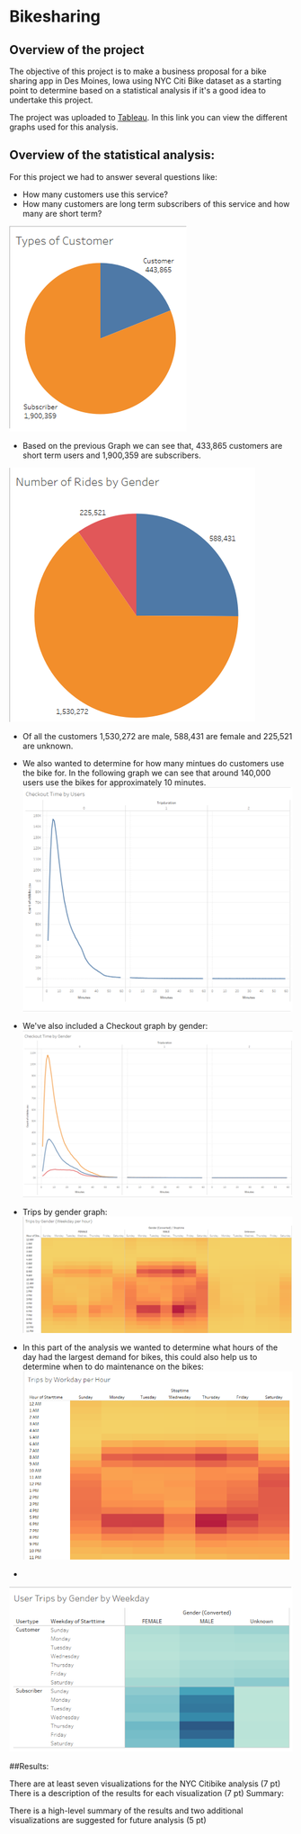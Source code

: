 # Bikesharing
## Overview of the project
The objective of this project is to make a business proposal for a bike sharing app in Des Moines, Iowa using NYC Citi Bike dataset as a starting point to determine based on a statistical analysis if it's a good idea to undertake this project. 

The project was uploaded to [Tableau](https://public.tableau.com/profile/manuel8857#!/vizhome/NYCCitiBikeAnalysis_16179293820200/NYCBikes). In this link you can view the different graphs used for this analysis.

## Overview of the statistical analysis:

For this project we had to answer several questions like: 
- How many customers use this service?
- How many customers are long term subscribers of this service and how many are short term? 

![](graphs/TypesofCustomers.png)
 - Based on the previous Graph we can see that, 433,865 customers are short term users and 1,900,359 are subscribers.
 

![](graphs/NumberofRidesbyGender.png)
- Of all the customers 1,530,272 are male, 588,431 are female and 225,521 are unknown. 

- We also wanted to determine for how many mintues do customers use the bike for. In the following graph we can see that around 140,000 users use the bikes for approximately 10 minutes.
![](graphs/CheckoutTimebyUsers.png)
- We've also included a Checkout graph by gender:
![](graphs/CheckoutByGender.png)

- Trips by gender graph: 
![](graphs/TripsbyGender.png)

- In this part of the analysis we wanted to determine what hours of the day had the largest demand for bikes, this could also help us to determine when to do maintenance on the bikes:
![](graphs/TripsbyWorkdayperHour.png)

-
![](graphs/UserTripsbyGenderbyWeekday.png)

##Results:

There are at least seven visualizations for the NYC Citibike analysis (7 pt)
There is a description of the results for each visualization (7 pt)
Summary:

There is a high-level summary of the results and two additional visualizations are suggested for future analysis (5 pt)







